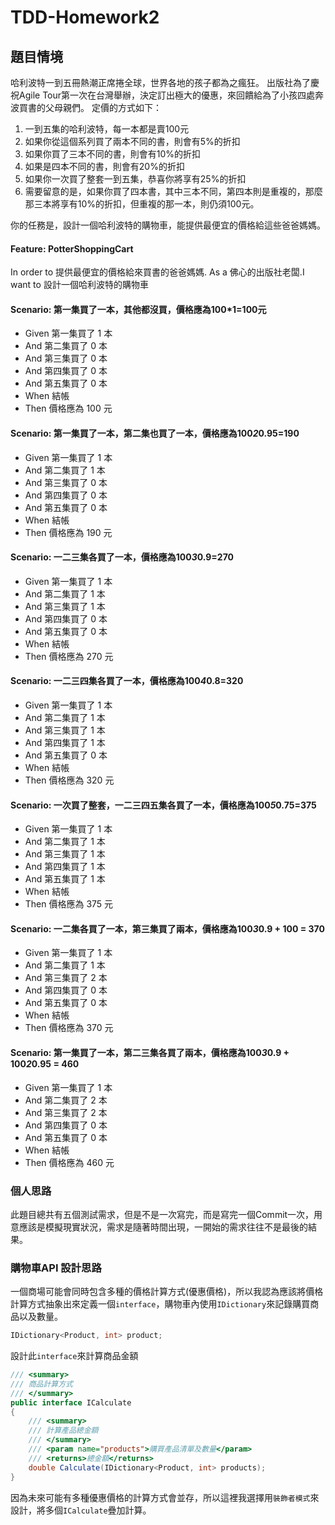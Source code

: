 # TDD-Homework2

## 題目情境
哈利波特一到五冊熱潮正席捲全球，世界各地的孩子都為之瘋狂。
出版社為了慶祝Agile Tour第一次在台灣舉辦，決定訂出極大的優惠，來回饋給為了小孩四處奔波買書的父母親們。
定價的方式如下：

1. 一到五集的哈利波特，每一本都是賣100元 
2. 如果你從這個系列買了兩本不同的書，則會有5%的折扣 
3. 如果你買了三本不同的書，則會有10%的折扣  
4. 如果是四本不同的書，則會有20%的折扣  
5. 如果你一次買了整套一到五集，恭喜你將享有25%的折扣
6. 需要留意的是，如果你買了四本書，其中三本不同，第四本則是重複的，那麼那三本將享有10%的折扣，但重複的那一本，則仍須100元。  

你的任務是，設計一個哈利波特的購物車，能提供最便宜的價格給這些爸爸媽媽。

#### Feature: PotterShoppingCart  
In order to 提供最便宜的價格給來買書的爸爸媽媽. As a 佛心的出版社老闆.I want to 設計一個哈利波特的購物車

#### Scenario: 第一集買了一本，其他都沒買，價格應為100*1=100元
- Given 第一集買了 1 本
- And 第二集買了 0 本
- And 第三集買了 0 本
- And 第四集買了 0 本
- And 第五集買了 0 本
- When 結帳
- Then 價格應為 100 元

#### Scenario: 第一集買了一本，第二集也買了一本，價格應為100*2*0.95=190
- Given 第一集買了 1 本
- And 第二集買了 1 本
- And 第三集買了 0 本
- And 第四集買了 0 本
- And 第五集買了 0 本
- When 結帳
- Then 價格應為 190 元

#### Scenario: 一二三集各買了一本，價格應為100*3*0.9=270
- Given 第一集買了 1 本
- And 第二集買了 1 本
- And 第三集買了 1 本
- And 第四集買了 0 本
- And 第五集買了 0 本
- When 結帳
- Then 價格應為 270 元

#### Scenario: 一二三四集各買了一本，價格應為100*4*0.8=320
- Given 第一集買了 1 本
- And 第二集買了 1 本
- And 第三集買了 1 本
- And 第四集買了 1 本
- And 第五集買了 0 本
- When 結帳
- Then 價格應為 320 元

#### Scenario: 一次買了整套，一二三四五集各買了一本，價格應為100*5*0.75=375
- Given 第一集買了 1 本
- And 第二集買了 1 本
- And 第三集買了 1 本
- And 第四集買了 1 本
- And 第五集買了 1 本
- When 結帳
- Then 價格應為 375 元

#### Scenario: 一二集各買了一本，第三集買了兩本，價格應為100*3*0.9 + 100 = 370
- Given 第一集買了 1 本
- And 第二集買了 1 本
- And 第三集買了 2 本
- And 第四集買了 0 本
- And 第五集買了 0 本
- When 結帳
- Then 價格應為 370 元

#### Scenario: 第一集買了一本，第二三集各買了兩本，價格應為100*3*0.9 + 100*2*0.95 = 460
- Given 第一集買了 1 本
- And 第二集買了 2 本
- And 第三集買了 2 本
- And 第四集買了 0 本
- And 第五集買了 0 本
- When 結帳
- Then 價格應為 460 元

### 個人思路
此題目總共有五個測試需求，但是不是一次寫完，而是寫完一個Commit一次，用意應該是模擬現實狀況，需求是隨著時間出現，一開始的需求往往不是最後的結果。  

### 購物車API 設計思路  
一個商場可能會同時包含多種的價格計算方式(優惠價格)，所以我認為應該將價格計算方式抽象出來定義一個```interface```，購物車內使用```IDictionary```來記錄購買商品以及數量。
```c#
IDictionary<Product, int> product;
```
設計此```interface```來計算商品金額  
```c#
/// <summary>  
/// 商品計算方式  
/// </summary>  
public interface ICalculate  
{  
    /// <summary>  
    /// 計算產品總金額  
    /// </summary>  
    /// <param name="products">購買產品清單及數量</param>  
    /// <returns>總金額</returns>  
    double Calculate(IDictionary<Product, int> products);  
}  
```
因為未來可能有多種優惠價格的計算方式會並存，所以這裡我選擇用```裝飾者模式```來設計，將多個```ICalculate```疊加計算。